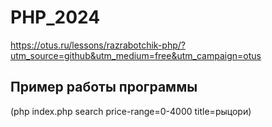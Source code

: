 # PHP_2024

https://otus.ru/lessons/razrabotchik-php/?utm_source=github&utm_medium=free&utm_campaign=otus

## Пример работы программы
(php index.php search price-range=0-4000 title=рыцори)